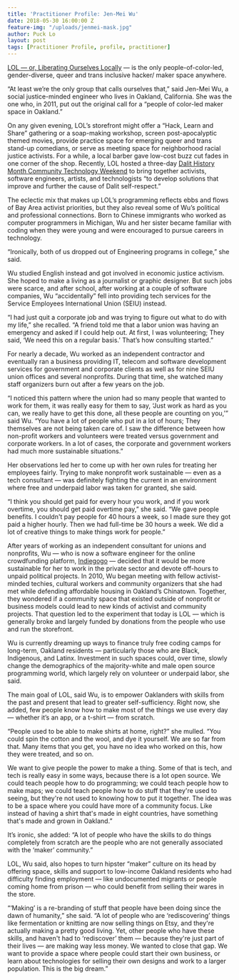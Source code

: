 ```yaml
---
title: 'Practitioner Profile: Jen-Mei Wu'
date: 2018-05-30 16:00:00 Z
feature-img: "/uploads/jenmei-mask.jpg"
author: Puck Lo
layout: post
tags: [Practitioner Profile, profile, practitioner]
---
```


[LOL — or, Liberating Ourselves Locally](https://oaklandmakerspace.wordpress.com/) — is the only people-of-color-led, gender-diverse, queer and trans inclusive hacker/ maker space anywhere.

“At least we’re the only group that calls ourselves that,” said Jen-Mei Wu, a social justice-minded engineer who lives in Oakland, California. She was the one who, in 2011, put out the original call for a “people of color-led maker space in Oakland.”
 
On any given evening, LOL’s storefront might offer a “Hack, Learn and Share” gathering or a soap-making workshop, screen post-apocalyptic themed movies, provide practice space for emerging queer and trans stand-up comedians, or serve as meeting space for neighborhood racial justice activists. For a while, a local barber gave low-cost buzz cut fades in one corner of the shop. Recently, LOL hosted a three-day [Dalit History Month Community Technology Weekend](https://www.facebook.com/events/1686897114931093/) to bring together activists, software engineers, artists, and technologists “to develop solutions that improve and further the cause of Dalit self-respect.” 

The eclectic mix that makes up LOL’s programming reflects ebbs and flows of Bay Area activist priorities, but they also reveal some of Wu’s political and professional connections. Born to Chinese immigrants who worked as computer programmers in Michigan, Wu and her sister became familiar with coding when they were young and were encouraged to pursue careers in technology. 

“Ironically, both of us dropped out of Engineering programs in college,” she said. 

Wu studied English instead and got involved in economic justice activism. She hoped to make a living as a journalist or graphic designer. But such jobs were scarce, and after school, after working at a couple of software companies, Wu “accidentally” fell into providing tech services for the Service Employees International Union (SEIU) instead.

“I had just quit a corporate job and was trying to figure out what to do with my life,” she recalled. “A friend told me that a labor union was having an emergency and asked if I could help out. At first, I was volunteering; They said, ‘We need this on a regular basis.’ That’s how consulting started.”

For nearly a decade, Wu worked as an independent contractor and eventually ran a business providing IT, telecom and software development services for government and corporate clients as well as for nine SEIU union offices and several nonprofits. During that time, she watched many staff organizers burn out after a few years on the job. 

“I noticed this pattern where the union had so many people that wanted to work for them, it was really easy for them to say, ‘Just work as hard as you can, we really have to get this done, all these people are counting on you,’” said Wu. “You have a lot of people who put in a lot of hours; They themselves are not being taken care of. I saw the difference between how non-profit workers and volunteers were treated versus government and corporate workers. In a lot of cases, the corporate and government workers had much more sustainable situations.” 

Her observations led her to come up with her own rules for treating her employees fairly. Trying to make nonprofit work sustainable — even as a tech consultant — was definitely fighting the current in an environment where free and underpaid labor was taken for granted, she said.

“I think you should get paid for every hour you work, and if you work overtime, you should get paid overtime pay,” she said. “We gave people benefits. I couldn't pay people for 40 hours a week, so I made sure they got paid a higher hourly. Then we had full-time be 30 hours a week. We did a lot of creative things to make things work for people.”

After years of working as an independent consultant for unions and nonprofits, Wu — who is now a software engineer for the online crowdfunding platform, [Indiegogo](https://www.indiegogo.com/) — decided that it would be more sustainable for her to work in the private sector and devote off-hours to unpaid political projects. In 2010, Wu began meeting with fellow activist-minded techies, cultural workers and community organizers that she had met while defending affordable housing in Oakland’s Chinatown. Together, they wondered if a community space that existed outside of nonprofit or business models could lead to new kinds of activist and community projects. That question led to the experiment that today is LOL — which is generally broke and largely funded by donations from the people who use and run the storefront. 

Wu is currently dreaming up ways to finance truly free coding camps for long-term, Oakland residents — particularly those who are Black, Indigenous, and Latinx. Investment in such spaces could, over time, slowly change the demographics of the majority-white and male open source programming world, which largely rely on volunteer or underpaid labor, she said.

The main goal of LOL, said Wu, is to empower Oaklanders with skills from the past and present that lead to greater self-sufficiency. Right now, she added, few people know how to make most of the things we use every day — whether it’s an app, or a t-shirt — from scratch. 

“People used to be able to make shirts at home, right?” she mulled. “You could spin the cotton and the wool, and dye it yourself. We are so far from that. Many items that you get, you have no idea who worked on this, how they were treated, and so on.

We want to give people the power to make a thing. Some of that is tech, and tech is really easy in some ways, because there is a lot open source. We could teach people how to do programming; we could teach people how to make maps; we could teach people how to do stuff that they're used to seeing, but they're not used to knowing how to put it together. The idea was to be a space where you could have more of a community focus. Like instead of having a shirt that's made in eight countries, have something that's made and grown in Oakland.”

It’s ironic, she added: “A lot of people who have the skills to do things completely from scratch are the people who are not generally associated with the ‘maker’ community.”

LOL, Wu said, also hopes to turn hipster “maker” culture on its head by offering space, skills and support to low-income Oakland residents who had difficulty finding employment — like undocumented migrants or people coming home from prison — who could benefit from selling their wares in the store. 

“‘Making’ is a re-branding of stuff that people have been doing since the dawn of humanity,” she said. “A lot of people who are ‘rediscovering’ things like fermentation or knitting are now selling things on Etsy, and they're actually making a pretty good living. Yet, other people who have these skills, and haven't had to ‘rediscover’ them — because they're just part of their lives — are making way less money. We wanted to close that gap. We want to provide a space where people could start their own business, or learn about technologies for selling their own designs and work to a larger population. This is the big dream.” 
